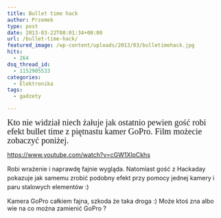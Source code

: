 ```yaml
---
title: Bullet time hack
author: Przemek
type: post
date: 2013-03-22T08:01:34+00:00
url: /bullet-time-hack/
featured_image: /wp-content/uploads/2013/03/bulletimehack.jpg
hits:
  - 264
dsq_thread_id:
  - 1152905533
categories:
  - Elektronika
tags:
  - gadzety

---
```

<p style="text-align: left;">
  <span style="font-family: serif; font-size: 1.4286em; line-height: 1.05em;">Kto nie widział niech żałuje jak ostatnio pewien gość robi efekt bullet time z piętnastu kamer GoPro. Film możecie zobaczyć poniżej.</span>
</p>

<p style="text-align: left;">
  <span style="font-family: serif; font-size: 1.4286em; line-height: 1.05em;"><!--more--></span>
</p>

https://www.youtube.com/watch?v=cGW1XlpCkhs

<span style="font-size: 14px; line-height: 1.5;">Robi wrażenie i naprawdę fajnie wygląda. Natomiast gość z Hackaday pokazuje jak samemu zrobić podobny efekt przy pomocy jednej kamery i paru stalowych elementów :)</span>





Kamera GoPro całkiem fajna, szkoda że taka droga :) Może ktoś zna albo wie na co można zamienić GoPro ?